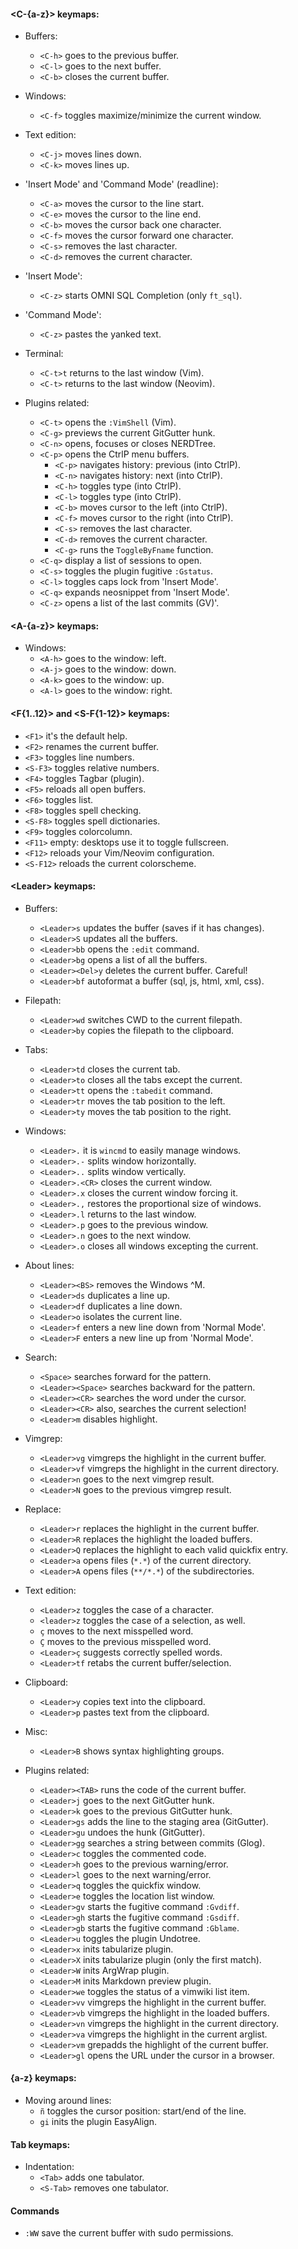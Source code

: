 #### \<C-{a-z}\> keymaps:

- Buffers:
  - `<C-h>` goes to the previous buffer.
  - `<C-l>` goes to the next buffer.
  - `<C-b>` closes the current buffer.

- Windows:
  - `<C-f>` toggles maximize/minimize the current window.

- Text edition:
  - `<C-j>` moves lines down.
  - `<C-k>` moves lines up.

- 'Insert Mode' and 'Command Mode' (readline):
  - `<C-a>` moves the cursor to the line start.
  - `<C-e>` moves the cursor to the line end.
  - `<C-b>` moves the cursor back one character.
  - `<C-f>` moves the cursor forward one character.
  - `<C-s>` removes the last character.
  - `<C-d>` removes the current character.

- 'Insert Mode':
  - `<C-z>` starts OMNI SQL Completion (only `ft_sql`).

- 'Command Mode':
  - `<C-z>` pastes the yanked text.

- Terminal:
  - `<C-t>t` returns to the last window (Vim).
  - `<C-t>` returns to the last window (Neovim).

- Plugins related:
  - `<C-t>` opens the `:VimShell` (Vim).
  - `<C-g>` previews the current GitGutter hunk.
  - `<C-n>` opens, focuses or closes NERDTree.
  - `<C-p>` opens the CtrlP menu buffers.
    - `<C-p>` navigates history: previous (into CtrlP).
    - `<C-n>` navigates history: next (into CtrlP).
    - `<C-h>` toggles type (into CtrlP).
    - `<C-l>` toggles type (into CtrlP).
    - `<C-b>` moves cursor to the left (into CtrlP).
    - `<C-f>` moves cursor to the right (into CtrlP).
    - `<C-s>` removes the last character.
    - `<C-d>` removes the current character.
    - `<C-g>` runs the `ToggleByFname` function.
  - `<C-q>` display a list of sessions to open.
  - `<C-s>` toggles the plugin fugitive `:Gstatus`.
  - `<C-l>` toggles caps lock from 'Insert Mode'.
  - `<C-q>` expands neosnippet from 'Insert Mode'.
  - `<C-z>` opens a list of the last commits (GV)'.

#### \<A-{a-z}\> keymaps:

- Windows:
  - `<A-h>` goes to the window: left.
  - `<A-j>` goes to the window: down.
  - `<A-k>` goes to the window: up.
  - `<A-l>` goes to the window: right.

#### \<F{1..12}\> and \<S-F{1-12}\> keymaps:
- `<F1>` it's the default help.
- `<F2>` renames the current buffer.
- `<F3>` toggles line numbers.
- `<S-F3>` toggles relative numbers.
- `<F4>` toggles Tagbar (plugin).
- `<F5>` reloads all open buffers.
- `<F6>` toggles list.
- `<F8>` toggles spell checking.
- `<S-F8>` toggles spell dictionaries.
- `<F9>` toggles colorcolumn.
- `<F11>` empty: desktops use it to toggle fullscreen.
- `<F12>` reloads your Vim/Neovim configuration.
- `<S-F12>` reloads the current colorscheme.

#### \<Leader\> keymaps:

- Buffers:
  - `<Leader>s` updates the buffer (saves if it has changes).
  - `<Leader>S` updates all the buffers.
  - `<Leader>bb` opens the `:edit` command.
  - `<Leader>bg` opens a list of all the buffers.
  - `<Leader><Del>y` deletes the current buffer. Careful!
  - `<Leader>bf` autoformat a buffer (sql, js, html, xml, css).

- Filepath:
  - `<Leader>wd` switches CWD to the current filepath.
  - `<Leader>by` copies the filepath to the clipboard.

- Tabs:
  - `<Leader>td` closes the current tab.
  - `<Leader>to` closes all the tabs except the current.
  - `<Leader>tt` opens the `:tabedit` command.
  - `<Leader>tr` moves the tab position to the left.
  - `<Leader>ty` moves the tab position to the right.

- Windows:
  - `<Leader>.` it is `wincmd` to easily manage windows.
  - `<Leader>.-` splits window horizontally.
  - `<Leader>..` splits window vertically.
  - `<Leader>.<CR>` closes the current window.
  - `<Leader>.x` closes the current window forcing it.
  - `<Leader>.,` restores the proportional size of windows.
  - `<Leader>.l` returns to the last window.
  - `<Leader>.p` goes to the previous window.
  - `<Leader>.n` goes to the next window.
  - `<Leader>.o` closes all windows excepting the current.

- About lines:
  - `<Leader><BS>` removes the Windows ^M.
  - `<Leader>ds` duplicates a line up.
  - `<Leader>df` duplicates a line down.
  - `<Leader>o` isolates the current line.
  - `<Leader>f` enters a new line down from 'Normal Mode'.
  - `<Leader>F` enters a new line up from 'Normal Mode'.

- Search:
  - `<Space>` searches forward for the pattern.
  - `<Leader><Space>` searches backward for the pattern.
  - `<Leader><CR>` searches the word under the cursor.
  - `<Leader><CR>` also, searches the current selection!
  - `<Leader>m` disables highlight.

- Vimgrep:
  - `<Leader>vg` vimgreps the highlight in the current buffer.
  - `<Leader>vf` vimgreps the highlight in the current directory.
  - `<Leader>n` goes to the next vimgrep result.
  - `<Leader>N` goes to the previous vimgrep result.

- Replace:
  - `<Leader>r` replaces the highlight in the current buffer.
  - `<Leader>R` replaces the highlight the loaded buffers.
  - `<Leader>Q` replaces the highlight to each valid quickfix entry.
  - `<Leader>a` opens files (`*.*`) of the current directory.
  - `<Leader>A` opens files (`**/*.*`) of the subdirectories.

- Text edition:
  - `<Leader>z` toggles the case of a character.
  - `<leader>z` toggles the case of a selection, as well.
  - `ç` moves to the next misspelled word.
  - `Ç` moves to the previous misspelled word.
  - `<Leader>ç` suggests correctly spelled words.
  - `<Leader>tf` retabs the current buffer/selection.

- Clipboard:
  - `<Leader>y` copies text into the clipboard.
  - `<Leader>p` pastes text from the clipboard.

- Misc:
  - `<Leader>B` shows syntax highlighting groups.

- Plugins related:
  - `<Leader><TAB>` runs the code of the current buffer.
  - `<Leader>j` goes to the next GitGutter hunk.
  - `<Leader>k` goes to the previous GitGutter hunk.
  - `<Leader>gs` adds the line to the staging area (GitGutter).
  - `<Leader>gu` undoes the hunk (GitGutter).
  - `<Leader>gg` searches a string between commits (Glog).
  - `<Leader>c` toggles the commented code.
  - `<Leader>h` goes to the previous warning/error.
  - `<Leader>l` goes to the next warning/error.
  - `<Leader>q` toggles the quickfix window.
  - `<Leader>e` toggles the location list window.
  - `<Leader>gv` starts the fugitive command `:Gvdiff`.
  - `<Leader>gh` starts the fugitive command `:Gsdiff`.
  - `<Leader>gb` starts the fugitive command `:Gblame`.
  - `<Leader>u` toggles the plugin Undotree.
  - `<Leader>x` inits tabularize plugin.
  - `<Leader>X` inits tabularize plugin (only the first match).
  - `<Leader>W` inits ArgWrap plugin.
  - `<Leader>M` inits Markdown preview plugin.
  - `<Leader>we` toggles the status of a vimwiki list item.
  - `<Leader>vv` vimgreps the highlight in the current buffer.
  - `<Leader>vb` vimgreps the highlight in the loaded buffers.
  - `<Leader>vn` vimgreps the highlight in the current directory.
  - `<Leader>va` vimgreps the highlight in the current arglist.
  - `<Leader>vm` grepadds the highlight of the current buffer.
  - `<Leader>gl` opens the URL under the cursor in a browser.

#### {a-z} keymaps:

- Moving around lines:
  - `ñ` toggles the cursor position: start/end of the line.
  - `gi` inits the plugin EasyAlign.

#### Tab keymaps:

- Indentation:
  - `<Tab>` adds one tabulator.
  - `<S-Tab>` removes one tabulator.

#### Commands

- `:WW` save the current buffer with sudo permissions.

